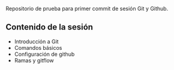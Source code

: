 Repositorio de prueba para primer commit de sesión Git y Github.

## Contenido de la sesión

- Introducción a Git
- Comandos básicos
- Configuración de github
- Ramas y gitflow